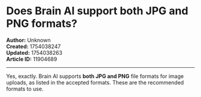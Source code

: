 # Does Brain AI support both JPG and PNG formats?

**Author:** Unknown  
**Created:** 1754038247  
**Updated:** 1754038263  
**Article ID:** 11904689  

---

Yes, exactly. Brain AI supports **both JPG and PNG** file formats for image uploads, as listed in the accepted formats. These are the recommended formats to use.
